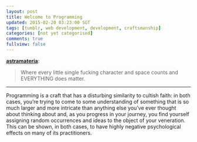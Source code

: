 ```yaml
---           
layout: post
title: Welcome to Programming
updated: 2015-02-20 03:23:00 SGT
tags: [tumblr, web development, development, craftsmanship]
categories: [not yet categorised]
comments: true
fullview: false
---
```


[**astramateria**](http://astramateria.tumblr.com/post/83036578756/welcome-to-programming):

> Where every little single fucking character and space counts and EVERYTHING does matter.

---

Programming is a craft that has a disturbing similarity to cultish faith: in both cases, you’re trying to come to some understanding of something that is so much larger and more intricate than anything else you’ve ever thought about thinking about and, as you progress in your journey, you find yourself assigning random occurrences and ideas to the object of your veneration. This can be shown, in both cases, to have highly negative psychological effects on many of its practitioners.
